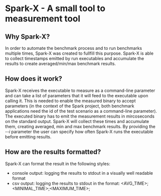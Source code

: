 # Spark-X - A small tool to measurement tool

## Why Spark-X?

In order to automate the benchmark process and to run benchmarks multiple times, Spark-X was created to fullfill this purpose. Spark-X is able to collect timestamps emitted by run executables and accumulate the results to create averaged/min/max benchmark results.

## How does it work?

Spark-X receives the executable to measure as a command-line parameter and can take a list of parameters that it will feed to the executable upon calling it. This is needed to enable the measured binary to accept parameters (in the context of the Spark project, both benchmark applications need the id of the test scenario as a command-line parameter). The executed binary has to emit the measurement results in mircoseconds on the standard output. Spark-X will collect these times and accumulate them, creating averaged, min and max benchmark results. By providing the *--i* parameter the user can specify how often Spark-X runs the executable before emitting results. 

## How are the results formatted?

Spark-X can format the result in the following styles:

- console output:   logging the results to stdout in a visually well readable format
- csv output:       logging the results to stdout in the format: <AVG_TIME>;<MINIMAL_TIME>;<MAXIMUM_TIME>;
